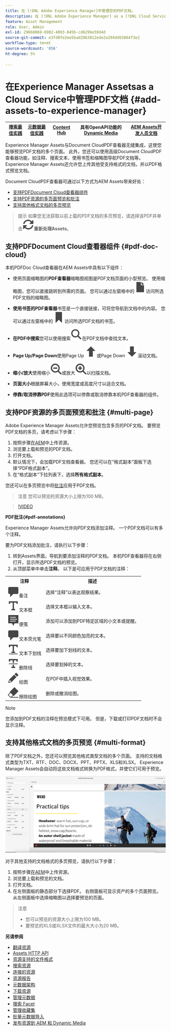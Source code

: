 ```yaml
---
title: 在 [!DNL Adobe Experience Manager]中管理您的PDF文档。
description: 在 [!DNL Adobe Experience Manager] as a [!DNL Cloud Service]中管理PDF文档。
feature: Asset Management
role: User, Admin
exl-id: 29660869-6902-4093-845b-cd629be59d4d
source-git-commit: e3fd0fe2ee5bad2863812ede2a294dd63864f3e2
workflow-type: tm+mt
source-wordcount: '856'
ht-degree: 5%

---
```


# 在Experience Manager Assetsas a Cloud Service中管理PDF文档 {#add-assets-to-experience-manager}

| [搜索最佳实践](/help/assets/search-best-practices.md) | [元数据最佳实践](/help/assets/metadata-best-practices.md) | [Content Hub](/help/assets/product-overview.md) | 具有OpenAPI功能的[Dynamic Media](/help/assets/dynamic-media-open-apis-overview.md) | [AEM Assets开发人员文档](https://developer.adobe.com/experience-cloud/experience-manager-apis/) |
| ------------- | --------------------------- |---------|----|-----|

Experience Manager Assets与Document CloudPDF查看器无缝集成，这使您能够预览PDF文档的多个页面。 此外，您还可以使用高级Document CloudPDF查看器功能，如注释、搜索文本、使用书签和缩略图导航PDF文档等。 Experience Manager Assets还允许您上传其他受支持格式的文档，并以PDF格式预览文档。

Document CloudPDF查看器可通过以下方式为AEM Assets带来好处：
* [支持PDFDocument Cloud查看器组件](#pdf-doc-cloud)
* [支持PDF资源的多页面预览和批注](#multi-page)
* [支持其他格式文档的多页预览](#multi-format)

> 提示
> 如果您无法获取以前上载的PDF文档的多页预览，请选择该PDF并单击&#x200B;**![重新处理](/help/assets/assets/Reprocess.svg)重新处理Assets**。
>

## 支持PDFDocument Cloud查看器组件 {#pdf-doc-cloud}

本机PDFDoc Cloud查看器在AEM Assets中具有以下组件：

* 使用页面缩略图的&#x200B;**PDF查看器**&#x200B;缩略图视图是PDF文档页面的小型预览。 使用缩略图，您可以直接跳转到所需的页面。 您可以通过左窗格中的![缩略图](/help/assets/assets/thumbnail.svg)访问所选PDF文档的缩略图。

* **使用书签的PDF查看器**&#x200B;书签是一个直接链接，可将您导航到文档中的内容。 您可以通过左窗格中的![书签](/help/assets/assets/bookmark.svg)访问所选PDF文档的书签。

* **在PDF中搜索**&#x200B;您可以使用搜索![搜索](/help/assets/assets/Search.svg)在PDF文档中查找文本。

* **Page Up/Page Down**&#x200B;使用Page Up ![Page Up](/help/assets/assets/ArrowUp.svg)或Page Down ![Page Down](/help/assets/assets/ArrowDown.svg)滚动文档。

* **缩小/放大**&#x200B;使用缩小![缩小](/help/assets/assets/ZoomOut.svg)或放大![放大](/help/assets/assets/ZoomIn.svg)以扫描文档。

* **页面大小**&#x200B;根据屏幕大小，使用宽度或高度尺寸以适合文档。

* **停靠/取消停靠PDF**&#x200B;使用此选项可以停靠或取消停靠本机PDF查看器的组件。

## 支持PDF资源的多页面预览和批注 {#multi-page}

Adobe Experience Manager Assets允许您预览包含多页的PDF文档。 要预览PDF文档的多页，请考虑以下步骤：

1. 按照步骤[在AEM](https://experienceleague.adobe.com/docs/experience-manager-cloud-service/content/assets/manage/add-assets.html?lang=en)中上传资源。
1. 浏览要上载和预览的PDF文档。
1. 打开文档。
1. 默认情况下，会加载PDF文档查看器。 您还可以在“格式副本”面板下选择“PDF格式副本”。
1. 在“格式副本”下拉列表下，选择&#x200B;**所有格式副本**。

您还可以在多页预览中将[批注](#pdf-annotations)应用于PDF文档。

> 注意
> 您可以预览的资源大小上限为100 MB。
>

>[!VIDEO](https://video.tv.adobe.com/v/3409355)

<!--
![Multi-page Preview](/help/assets/assets/multi-page.png)
-->

**PDF批注{#pdf-annotations}**

Experience Manager Assets允许向PDF文档添加注释。 一个PDF文档可以有多个注释。

要为PDF文档添加批注，请执行以下步骤：
1. 转到Assets界面，导航到要添加注释的PDF文档。 本机PDF查看器将在右侧打开，显示所选PDF文档的预览。
1. 从顶部菜单中单击&#x200B;**注释**。
以下是可应用于PDF文档的注释：

<table>
        <tr>
             <th> 注释 </th>
            <th> 描述 </th>
        </tr>
        <tr>
           <td> <img src="/help/assets/assets/Comment.svg">备注 </td>
            <td> 选择“注释”以表达观察结果。 </td>
        </tr>
        <tr>
            <td> <img src="/help/assets/assets/Text.svg">文本框 </td>
            <td> 选择文本框以输入文本。 </td>
        </tr>
        <tr>
            <td> <img src="/help/assets/assets/Note.svg">便笺 </td>
            <td> 添加可以添加到PDF特定区域的小文本或提醒。 </td>
        </tr>
        <tr>
            <td> <img src="/help/assets/assets/Comment.svg">文本荧光笔 </td>
            <td> 选择要以不同颜色加亮的文本。 </td>
        </tr>
        <tr>
            <td> <img src="/help/assets/assets/TextUnderline.svg">文本下划线 </td>
            <td> 选择要加下划线的文本。 </td>
        </tr>
        <tr>
            <td> <img src="/help/assets/assets/TextStrikethrough.svg">删除线 </td>
            <td> 选择要划掉的文本。 </td>
        </tr>
        <tr>
            <td> <img src="/help/assets/assets/Draw.svg">绘图 </td>
            <td> 在PDF中插入视觉效果。 </td>
        </tr>
        <tr>
            <td> <img src="/help/assets/assets/Erase.svg">擦除绘图 </td>
             <td> 删除或撤消绘图。 </td>
        </tr>
    </table>

>[!NOTE]
>
>您添加到PDF文档的注释在预览模式下可用。 但是，下载或打印PDF文档时不会显示注释。

## 支持其他格式文档的多页预览 {#multi-format}

除了PDF文档之外，您还可以预览其他格式类型文档的多个页面。 支持的文档格式类型为TXT、RTF、DOC、DOCX、PPT、PPTX、XLS和XLSX。 Experience Manager Assets会自动将这些文档格式转换为PDF格式，并使它们可用于预览。

![其他格式文档的多页预览](/help/assets/assets/multi-page-other-formats.png)

对于其他支持的文档格式的多页预览，请执行以下步骤：
1. 按照步骤[在AEM](https://experienceleague.adobe.com/docs/experience-manager-cloud-service/content/assets/manage/add-assets.html?lang=en)中上传资源。
1. 浏览要上载和预览的文档。
1. 打开文档。
1. 在左侧面板的静态部分下选择PDF。 右侧面板可显示资产的多个页面预览。 从左侧面板中选择缩略图以选择要预览的页面。

> 注意
> * 您可以预览的资源大小上限为100 MB。
> * 要预览的XLS或XLSX文件的最大大小为20 MB。
>

**另请参阅**

* [翻译资源](translate-assets.md)
* [Assets HTTP API](mac-api-assets.md)
* [资源支持的文件格式](file-format-support.md)
* [搜索资源](search-assets.md)
* [连接的资源](use-assets-across-connected-assets-instances.md)
* [资源报告](asset-reports.md)
* [元数据架构](metadata-schemas.md)
* [下载资源](download-assets-from-aem.md)
* [管理元数据](manage-metadata.md)
* [搜索 Facet](search-facets.md)
* [管理收藏集](manage-collections.md)
* [批量元数据导入](metadata-import-export.md)
* [发布资源到 AEM 和 Dynamic Media](/help/assets/publish-assets-to-aem-and-dm.md)
